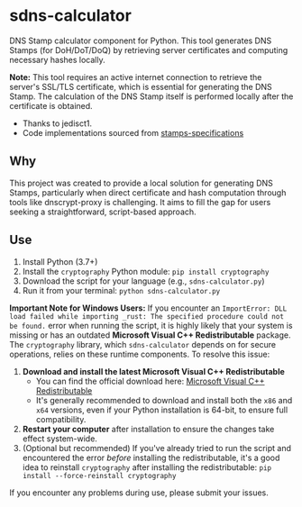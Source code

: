 # sdns-calculator

DNS Stamp calculator component for Python. This tool generates DNS Stamps (for DoH/DoT/DoQ) by retrieving server certificates and computing necessary hashes locally.

**Note:** This tool requires an active internet connection to retrieve the server's SSL/TLS certificate, which is essential for generating the DNS Stamp. The calculation of the DNS Stamp itself is performed locally after the certificate is obtained.

- Thanks to jedisct1.
- Code implementations sourced from [stamps-specifications](https://dnscrypt.info/stamps-specifications/)  
## Why
This project was created to provide a local solution for generating DNS Stamps, particularly when direct certificate and hash computation through tools like dnscrypt-proxy is challenging. It aims to fill the gap for users seeking a straightforward, script-based approach.
## Use
1.  Install Python (3.7+)
2.  Install the `cryptography` Python module: `pip install cryptography`
3.  Download the script for your language (e.g., `sdns-calculator.py`)
4.  Run it from your terminal: `python sdns-calculator.py`

**Important Note for Windows Users:**
If you encounter an `ImportError: DLL load failed while importing _rust: The specified procedure could not be found.` error when running the script, it is highly likely that your system is missing or has an outdated **Microsoft Visual C++ Redistributable** package. The `cryptography` library, which `sdns-calculator` depends on for secure operations, relies on these runtime components.
To resolve this issue:
1.  **Download and install the latest Microsoft Visual C++ Redistributable**
    *   You can find the official download here: [Microsoft Visual C++ Redistributable](https://learn.microsoft.com/cpp/windows/latest-supported-vc-redist)
    *   It's generally recommended to download and install both the `x86` and `x64` versions, even if your Python installation is 64-bit, to ensure full compatibility.
2.  **Restart your computer** after installation to ensure the changes take effect system-wide.
3.  (Optional but recommended) If you've already tried to run the script and encountered the error *before* installing the redistributable, it's a good idea to reinstall `cryptography` after installing the redistributable: `pip install --force-reinstall cryptography`

If you encounter any problems during use, please submit your issues.
